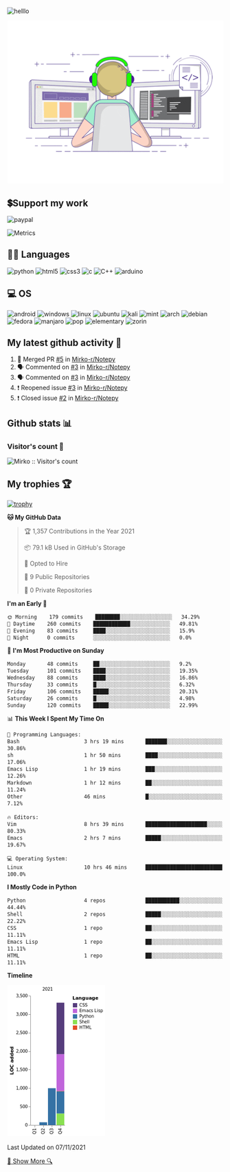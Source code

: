 #

![helllo](https://readme-typing-svg.herokuapp.com/?lines=Hello,+There!+👋;I'm+Mirko+Rovere&center=true&size=30)

![gif](https://github.com/M0-san/M0-san/blob/master/coding.gif?raw=true)

## 💲Support my work

![paypal](https://img.shields.io/badge/PayPal-00457C?style=for-the-badge&logo=paypal&logoColor=white)

![Metrics](https://metrics.lecoq.io/Mirko-r?template=classic&base.header=0&base.activity=0&base.community=0&base.repositories=0&base.metadata=0&isocalendar=1&languages=1&rss=1&isocalendar.duration=half-year&languages.limit=80&languages.sections=most-used&languages.colors=github&languages.details=bytes-size%2C%20percentage&languages.threshold=0%25&languages.indepth=false&languages.analysis.timeout=15&languages.categories=markup%2C%20programming&languages.recent.categories=markup%2C%20programming&languages.recent.load=300&languages.recent.days=14&rss.source=https%3A%2F%2Fanchor.fm%2Fs%2F3e44e330%2Fpodcast%2Frss&rss.limit=4&config.timezone=Europe%2FRome)

## 👩‍💻 Languages

![python](https://img.shields.io/badge/Python-3776AB?style=for-the-badge&logo=python&logoColor=white) ![html5](https://img.shields.io/badge/HTML5-E34F26?style=for-the-badge&logo=html5&logoColor=white) ![css3](https://img.shields.io/badge/CSS3-1572B6?style=for-the-badge&logo=css3&logoColor=white) ![c](https://img.shields.io/badge/C-00599C?style=for-the-badge&logo=c&logoColor=white) ![C++](https://img.shields.io/badge/C%2B%2B-00599C?style=for-the-badge&logo=c%2B%2B&logoColor=white) ![arduino](https://img.shields.io/badge/Arduino-00979D?style=for-the-badge&logo=Arduino&logoColor=white)

## 💻 OS

![android](https://img.shields.io/badge/Android-3DDC84?style=for-the-badge&logo=android&logoColor=white) ![windows](https://img.shields.io/badge/Windows-0078D6?style=for-the-badge&logo=windows&logoColor=white) ![linux](https://img.shields.io/badge/Linux-FCC624?style=for-the-badge&logo=linux&logoColor=black) ![ubuntu](https://img.shields.io/badge/Ubuntu-E95420?style=for-the-badge&logo=ubuntu&logoColor=white) ![kali](https://img.shields.io/badge/Kali_Linux-557C94?style=for-the-badge&logo=kali-linux&logoColor=white) ![mint](https://img.shields.io/badge/Linux_Mint-87CF3E?style=for-the-badge&logo=linux-mint&logoColor=white) ![arch](https://img.shields.io/badge/Arch_Linux-1793D1?style=for-the-badge&logo=arch-linux&logoColor=white) ![debian](https://img.shields.io/badge/Debian-A81D33?style=for-the-badge&logo=debian&logoColor=white) ![fedora](https://img.shields.io/badge/Fedora-294172?style=for-the-badge&logo=fedora&logoColor=white) ![manjaro](https://img.shields.io/badge/manjaro-35BF5C?style=for-the-badge&logo=manjaro&logoColor=white) ![pop](https://img.shields.io/badge/Pop!_OS-48B9C7?style=for-the-badge&logo=Pop!_OS&logoColor=white) ![elementary](https://img.shields.io/badge/Elementary%20OS-64BAFF?style=for-the-badge&logo=elementary&logoColor=white) ![zorin](https://img.shields.io/badge/Zorin%20OS-0CC1F3?style=for-the-badge&logo=zorin&logoColor=white)

## My latest github activity 🔔
<!--START_SECTION:activity-->
1. 🎉 Merged PR [#5](https://github.com/Mirko-r/Notepy/pull/5) in [Mirko-r/Notepy](https://github.com/Mirko-r/Notepy)
2. 🗣 Commented on [#3](https://github.com/Mirko-r/Notepy/issues/3) in [Mirko-r/Notepy](https://github.com/Mirko-r/Notepy)
3. 🗣 Commented on [#3](https://github.com/Mirko-r/Notepy/issues/3) in [Mirko-r/Notepy](https://github.com/Mirko-r/Notepy)
4. ❗️ Reopened issue [#3](https://github.com/Mirko-r/Notepy/issues/3) in [Mirko-r/Notepy](https://github.com/Mirko-r/Notepy)
5. ❗️ Closed issue [#2](https://github.com/Mirko-r/Notepy/issues/2) in [Mirko-r/Notepy](https://github.com/Mirko-r/Notepy)
<!--END_SECTION:activity-->

## Github stats 📊

### Visitor's count 👀

![Mirko :: Visitor's count](https://profile-counter.glitch.me/{Mirko-r}/count.svg)

## My trophies 🏆 

[![trophy](https://github-profile-trophy.vercel.app/?username=Mirko-r)](https://github.com/ryo-ma/github-profile-trophy)

<!--START_SECTION:waka-->
**🐱 My GitHub Data** 

> 🏆 1,357 Contributions in the Year 2021
 > 
> 📦 79.1 kB Used in GitHub's Storage 
 > 
> 💼 Opted to Hire
 > 
> 📜 9 Public Repositories 
 > 
> 🔑 0 Private Repositories  
 > 
**I'm an Early 🐤** 

```text
🌞 Morning    179 commits    ████████░░░░░░░░░░░░░░░░░   34.29% 
🌆 Daytime    260 commits    ████████████░░░░░░░░░░░░░   49.81% 
🌃 Evening    83 commits     ████░░░░░░░░░░░░░░░░░░░░░   15.9% 
🌙 Night      0 commits      ░░░░░░░░░░░░░░░░░░░░░░░░░   0.0%

```
📅 **I'm Most Productive on Sunday** 

```text
Monday       48 commits     ██░░░░░░░░░░░░░░░░░░░░░░░   9.2% 
Tuesday      101 commits    ████░░░░░░░░░░░░░░░░░░░░░   19.35% 
Wednesday    88 commits     ████░░░░░░░░░░░░░░░░░░░░░   16.86% 
Thursday     33 commits     █░░░░░░░░░░░░░░░░░░░░░░░░   6.32% 
Friday       106 commits    █████░░░░░░░░░░░░░░░░░░░░   20.31% 
Saturday     26 commits     █░░░░░░░░░░░░░░░░░░░░░░░░   4.98% 
Sunday       120 commits    █████░░░░░░░░░░░░░░░░░░░░   22.99%

```


📊 **This Week I Spent My Time On** 

```text
💬 Programming Languages: 
Bash                     3 hrs 19 mins       ███████░░░░░░░░░░░░░░░░░░   30.86% 
sh                       1 hr 50 mins        ████░░░░░░░░░░░░░░░░░░░░░   17.06% 
Emacs Lisp               1 hr 19 mins        ███░░░░░░░░░░░░░░░░░░░░░░   12.26% 
Markdown                 1 hr 12 mins        ██░░░░░░░░░░░░░░░░░░░░░░░   11.24% 
Other                    46 mins             █░░░░░░░░░░░░░░░░░░░░░░░░   7.12%

🔥 Editors: 
Vim                      8 hrs 39 mins       ████████████████████░░░░░   80.33% 
Emacs                    2 hrs 7 mins        █████░░░░░░░░░░░░░░░░░░░░   19.67%

💻 Operating System: 
Linux                    10 hrs 46 mins      █████████████████████████   100.0%

```

**I Mostly Code in Python** 

```text
Python                   4 repos             ███████████░░░░░░░░░░░░░░   44.44% 
Shell                    2 repos             █████░░░░░░░░░░░░░░░░░░░░   22.22% 
CSS                      1 repo              ██░░░░░░░░░░░░░░░░░░░░░░░   11.11% 
Emacs Lisp               1 repo              ██░░░░░░░░░░░░░░░░░░░░░░░   11.11% 
HTML                     1 repo              ██░░░░░░░░░░░░░░░░░░░░░░░   11.11%

```


**Timeline**

![Chart not found](https://raw.githubusercontent.com/Mirko-r/Mirko-r/main/charts/bar_graph.png) 


 Last Updated on 07/11/2021
<!--END_SECTION:waka-->


[🔎 Show More 🔍](https://github.com/Mirko-r?tab="repositories")
